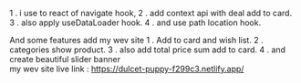 1 . i use to react of navigate hook,
2 . add context api with deal add to card.
3 . also apply  useDataLoader hook.
4 . and use path location hook.

And some features add my wev site 
1 . Add to card and wish list.
2 . categories  show product.
3 . also add total price sum add to card.
4 . and create beautiful slider banner   
my wev site live link : https://dulcet-puppy-f299c3.netlify.app/